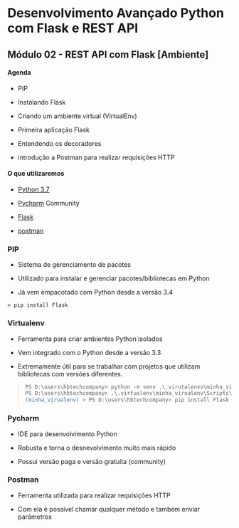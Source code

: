 # Desenvolvimento Avançado Python com Flask e REST API

## Módulo 02 - REST API com Flask [Ambiente]

#### Agenda

* PIP

* Instalando Flask

* Criando um ambiente virtual (VirtualEnv)

* Primeira aplicação Flask

* Entendendo os decoradores

* introdução a Postman para realizar requisições HTTP

#### O que utilizaremos

* [Python 3.7](https://python.org)

* [Pycharm](https://www.jetbrains.com/pycharm/download) Community

* [Flask](https://wwww.flask.pocoo.org)

* [postman](https://www.getpostman.com/downloads/)

### PIP

* Sistema de gerenciamento de pacotes

* Utilizado para instalar e gerenciar pacotes/bibliotecas em Python

* Já vem empacotado com Python desde a versão 3.4

```code
> pip install Flask
```

### Virtualenv

* Ferramenta para criar ambientes Python isolados

* Vem integrado com o Python desde a versão 3.3

* Extremamente útil para se trabalhar com projetos que utilizam bibliotecas com versões diferentes.

>```ps
> PS D:\users\hbtechcompany> python -m venv .\.virutalenvs\minha_virtualenv
> PS D:\users\hbtechcompany> .\.virtualenv\minha_virualenv\Scripts\activate
> (minha_virualenv) > PS D:\users\hbtechcompany> pip install Flask
>```

### Pycharm

* IDE para desenvolvimento Python

* Robusta e torna o desnevolvimento muito mais rápido

* Possui versão paga e versão gratuíta (community)

### Postman

* Ferramenta utilizada para realizar requisições HTTP

* Com ela é possível chamar qualquer método e também enviar parâmetros